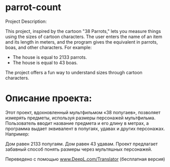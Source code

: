 # parrot-count
Project Description:

This project, inspired by the cartoon "38 Parrots," lets you measure things using the sizes of cartoon characters. The user enters the name of an item and its length in meters, and the program gives the equivalent in parrots, boas, and other characters. 
For example:

- The house is equal to 2133 parrots.
- The house is equal to 43 boas.

The project offers a fun way to understand sizes through cartoon characters.

# Описание проекта:

Этот проект, вдохновленный мультфильмом «38 попугаев», позволяет измерять предметы, используя размеры персонажей мультфильма. Пользователь вводит название предмета и его длину в метрах, а программа выдает эквивалент в попугаях, удавах и других персонажах. Например:

Дом равен 2133 попугаям.
Дом равен 43 удавам.
Проект предлагает забавный способ понять размеры через мультяшных персонажей.

Переведено с помощью www.DeepL.com/Translator (бесплатная версия)
